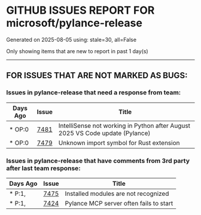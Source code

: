 
# GITHUB ISSUES REPORT FOR microsoft/pylance-release


Generated on 2025-08-05 using: stale=30, all=False


Only showing items that are new to report in past 1 day(s)


---

## FOR ISSUES THAT ARE NOT MARKED AS BUGS:


### Issues in pylance-release that need a response from team:

| Days Ago | Issue | Title |
| --- | --- | --- |
 | \* OP:0  |[7481](https://github.com/microsoft/pylance-release/issues/7481 "IntelliSense not working in Python after August 2025 VS Code update (Pylance)")  |IntelliSense not working in Python after August 2025 VS Code update (Pylance) |
 | \* OP:0  |[7479](https://github.com/microsoft/pylance-release/issues/7479 "Unknown import symbol for Rust extension")  |Unknown import symbol for Rust extension |

### Issues in pylance-release that have comments from 3rd party after last team response:

| Days Ago | Issue | Title |
| --- | --- | --- |
 | \* P:1,  |[7475](https://github.com/microsoft/pylance-release/issues/7475 "Installed modules are not recognized")  |Installed modules are not recognized |
 | \* P:1,  |[7424](https://github.com/microsoft/pylance-release/issues/7424 "Pylance MCP server often fails to start")  |Pylance MCP server often fails to start |




















